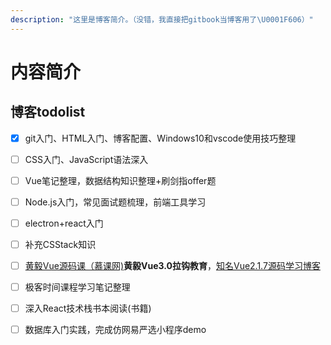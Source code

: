 ```yaml
---
description: "这里是博客简介。（没错，我直接把gitbook当博客用了\U0001F606）"
---
```


# 内容简介

## 博客todolist

* [x] git入门、HTML入门、博客配置、Windows10和vscode使用技巧整理
* [ ] CSS入门、JavaScript语法深入
* [ ] Vue笔记整理，数据结构知识整理+刷剑指offer题
* [ ] Node.js入门，常见面试题梳理，前端工具学习
* [ ] electron+react入门
* [ ] 补充CSStack知识
* [ ] [黄毅Vue源码课（慕课网\)](https://coding.imooc.com/class/228.html)**黄毅Vue3.0拉钩教育**，[知名Vue2.1.7源码学习博客](http://hcysun.me/2017/03/03/Vue源码学习/)
* [ ] 极客时间课程学习笔记整理
* [ ] 深入React技术栈书本阅读\(书籍\)
* [ ] 数据库入门实践，完成仿网易严选小程序demo

